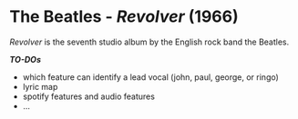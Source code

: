 # The Beatles - *Revolver* (1966)

*Revolver* is the seventh studio album by the English rock band the Beatles.


***TO-DOs***
- which feature can identify a lead vocal (john, paul, george, or ringo)
- lyric map
- spotify features and audio features
- ...
